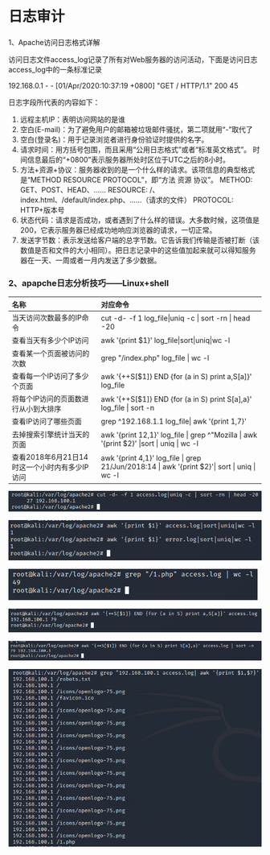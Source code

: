 # 日志审计

### 
1、Apache访问日志格式详解   

访问日志文件access\_log记录了所有对Web服务器的访问活动，下面是访问日志access\_log中的一条标准记录

192.168.0.1 - - \[01/Apr/2020:10:37:19 +0800\] "GET / HTTP/1.1" 200 45

日志字段所代表的内容如下：

1. 远程主机IP：表明访问网站的是谁 
2. 空白\(E-mail\)：为了避免用户的邮箱被垃圾邮件骚扰，第二项就用“-”取代了
3. 空白\(登录名\)：用于记录浏览者进行身份验证时提供的名字。
4. 请求时间：用方括号包围，而且采用“公用日志格式”或者“标准英文格式”。 时间信息最后的“+0800”表示服务器所处时区位于UTC之后的8小时。
5. 方法+资源+协议：服务器收到的是一个什么样的请求。该项信息的典型格式是“METHOD RESOURCE PROTOCOL”，即“方法 资源 协议”。  METHOD: GET、POST、HEAD、…… RESOURCE: /、index.html、/default/index.php、……（请求的文件）  PROTOCOL: HTTP+版本号
6. 状态代码：请求是否成功，或者遇到了什么样的错误。大多数时候，这项值是200，它表示服务器已经成功地响应浏览器的请求，一切正常。
7. 发送字节数：表示发送给客户端的总字节数。它告诉我们传输是否被打断（该数值是否和文件的大小相同）。把日志记录中的这些值加起来就可以得知服务器在一天、一周或者一月内发送了多少数据。

### 2、apapche日志分析技巧——Linux+shell

| 名称 | 对应命令 |
| :--- | :--- |
| 当天访问次数最多的IP命令 | cut -d- -f 1 log\_file\|uniq -c \| sort -rn \| head -20 |
| 查看当天有多少个IP访问 | awk '{print $1}' log\_file\|sort\|uniq\|wc -l |
| 查看某一个页面被访问的次数 | grep "/index.php" log\_file \| wc -l |
| 查看每一个IP访问了多少个页面 | awk '{++S\[$1\]} END {for \(a in S\) print a,S\[a\]}' log\_file |
| 将每个IP访问的页面数进行从小到大排序 | awk '{++S\[$1\]} END {for \(a in S\) print S\[a\],a}' log\_file \| sort -n |
| 查看IP访问了哪些页面 | grep ^192.168.1.1 log\_file\| awk '{print $1,$7}' |
| 去掉搜索引擎统计当天的页面 | awk '{print $12,$1}' log\_file \| grep ^\"Mozilla \| awk '{print $2}' \|sort \| uniq \| wc -l |
| 查看2018年6月21日14时这一个小时内有多少IP访问 | awk '{print $4,$1}' log\_file \| grep 21/Jun/2018:14 \| awk '{print $2}'\| sort \| uniq \| wc -l |

![&#x5F53;&#x5929;&#x8BBF;&#x95EE;&#x6B21;&#x6570;&#x6700;&#x591A;&#x7684;IP](../../.gitbook/assets/image%20%2898%29.png)

![&#x67E5;&#x770B;&#x5F53;&#x5929;&#x6709;&#x591A;&#x5C11;&#x4E2A;IP&#x8BBF;&#x95EE;](../../.gitbook/assets/image%20%2897%29.png)

![&#x67E5;&#x770B;&#x67D0;&#x4E00;&#x4E2A;&#x9875;&#x9762;&#x88AB;&#x8BBF;&#x95EE;&#x7684;&#x6B21;&#x6570;](../../.gitbook/assets/image%20%2895%29.png)

![&#x67E5;&#x770B;&#x6BCF;&#x4E00;&#x4E2A;IP&#x8BBF;&#x95EE;&#x4E86;&#x591A;&#x5C11;&#x4E2A;&#x9875;&#x9762;](../../.gitbook/assets/image%20%2894%29.png)

![&#x5C06;&#x6BCF;&#x4E2A;IP&#x8BBF;&#x95EE;&#x7684;&#x9875;&#x9762;&#x6570;&#x8FDB;&#x884C;&#x4ECE;&#x5C0F;&#x5230;&#x5927;&#x6392;&#x5E8F;](../../.gitbook/assets/image%20%2893%29.png)

![&#x67E5;&#x770B; IP&#x8BBF;&#x95EE;&#x4E86;&#x54EA;&#x4E9B;&#x9875;&#x9762;](../../.gitbook/assets/image%20%2896%29.png)

